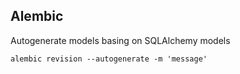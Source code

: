 ## Alembic

Autogenerate models basing on SQLAlchemy models

```
alembic revision --autogenerate -m 'message'
```